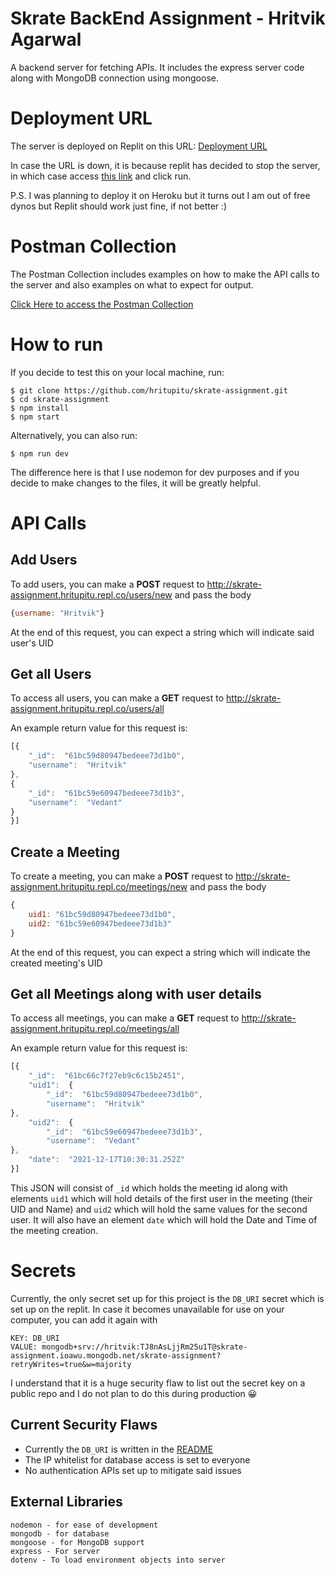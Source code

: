 # Skrate BackEnd Assignment - Hritvik Agarwal

A backend server for fetching APIs. It includes the express server code along with MongoDB connection using mongoose.


# Deployment URL

The server is deployed on Replit on this URL: [Deployment URL](https://skrate-assignment.hritupitu.repl.co/)

In case the URL is down, it is because replit has decided to stop the server, in which case access [this link](https://replit.com/@hritupitu/skrate-assignment) and click run. 

P.S. I was planning to deploy it on Heroku but it turns out I am out of free dynos but Replit should work just fine, if not better :)

# Postman Collection

The Postman Collection includes examples on how to make the API calls to the server and also examples on what to expect for output.

[Click Here to access the Postman Collection](https://www.postman.com/warped-meadow-507933/workspace/skrate-backend-assignment/collection/14397817-c6145021-8b01-4099-9290-0f967ac61076)

# How to run

If you decide to test this on your local machine, run:

    $ git clone https://github.com/hritupitu/skrate-assignment.git
    $ cd skrate-assignment
    $ npm install
    $ npm start
Alternatively, you can also run:

    $ npm run dev
The difference here is that I use nodemon for dev purposes and if you decide to make changes to the files, it will be greatly helpful.

# API Calls

## Add Users
To add users, you can make a **POST** request to http://skrate-assignment.hritupitu.repl.co/users/new and pass the body 
```js
{username: "Hritvik"}
```
At the end of this request, you can expect a string which will indicate said user's UID

## Get all Users

To access all users, you can make a **GET** request to http://skrate-assignment.hritupitu.repl.co/users/all

An example return value for this request is:

```js
[{
	"_id":  "61bc59d80947bedeee73d1b0",
	"username":  "Hritvik"
},
{
	"_id":  "61bc59e60947bedeee73d1b3",
	"username":  "Vedant"
}
}]
```

## Create a Meeting

To create a meeting, you can make a **POST** request to http://skrate-assignment.hritupitu.repl.co/meetings/new and pass the body 
```js
{
	uid1: "61bc59d80947bedeee73d1b0",
	uid2: "61bc59e60947bedeee73d1b3"
}
```

At the end of this request, you can expect a string which will indicate the created meeting's UID

## Get all Meetings along with user details

To access all meetings, you can make a **GET** request to http://skrate-assignment.hritupitu.repl.co/meetings/all

An example return value for this request is:

```js
[{
	"_id":  "61bc66c7f27eb9c6c15b2451",
	"uid1":  {
		"_id":  "61bc59d80947bedeee73d1b0",
		"username":  "Hritvik"
},
	"uid2":  {
		"_id":  "61bc59e60947bedeee73d1b3",
		"username":  "Vedant"
},
	"date":  "2021-12-17T10:30:31.252Z"
}]
```
This JSON will consist of `_id` which holds the meeting id along with elements `uid1` which will hold details of the first user in the meeting (their UID and Name) and `uid2` which will hold the same values for the second user. It will also have an element `date` which will hold the Date and Time of the meeting creation.

# Secrets

Currently, the only secret set up for this project is the `DB_URI` secret which is set up on the replit.
In case it becomes unavailable for use on your computer, you can add it again with 

    KEY: DB_URI
    VALUE: mongodb+srv://hritvik:TJ8nAsLjjRm25u1T@skrate-assignment.ioawu.mongodb.net/skrate-assignment?retryWrites=true&w=majority

I understand that it is a huge security flaw to list out the secret key on a public repo and I do not plan to do this during production 😀

## Current Security Flaws

 - Currently the `DB_URI` is written in the [README](https://github.com/hritupitu/skrate-assignment/blob/master/README.md)
 - The IP whitelist for database access is set to everyone
 - No authentication APIs set up to mitigate said issues

## External Libraries

    nodemon - for ease of development
    mongodb - for database
    mongoose - for MongoDB support
    express - For server
    dotenv - To load environment objects into server
    
